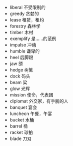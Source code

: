 - liberal  不受限制的
- greedy  贪婪的
- lease  租赁，租约
- forestry  森林学
- timber  木材
- exemplify  是……的范例
- impulse  冲动
- humble 谦卑的
- heel  后脚跟
- jaw  颌
- hedge  树篱
- dock  码头
- beam  梁
- glow  光辉
- mission  使命，代表团
- diplomat  外交家，有手腕的人
- banquet  宴会
- luncheon  午餐，午宴
- bucket  水桶
- barrel  桶
- racket  球拍
- blade  刀刃

